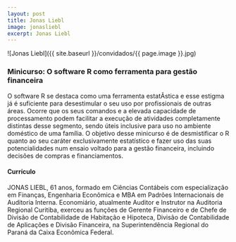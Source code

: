 ```yaml
---
layout: post
title: Jonas Liebl
image: jonasliebl
excerpt: Jonas Liebl
---
```

![Jonas Liebl]({{ site.baseurl }}/convidados/{{ page.image }}.jpg)


### Minicurso: O software R como ferramenta para gestão financeira

O software R se destaca como uma ferramenta estatÃ­stica e esse estigma já é suficiente para desestimular o seu uso por profissionais de outras áreas. Ocorre que os seus comandos e a elevada capacidade de processamento podem facilitar a execução de atividades completamente distintas desse segmento, sendo úteis inclusive para uso no ambiente doméstico de uma famí­lia. O objetivo desse minicurso é de desmistificar o R quanto ao seu caráter exclusivamente estatí­stico e fazer uso das suas potencialidades num ensaio voltado para a gestão financeira, incluindo decisões de compras e financiamentos.

#### Currículo

JONAS LIEBL, 61 anos, formado em Ciências Contábeis com especialização em Finanças, Engenharia Econômica e MBA em Padrões Internacionais de Auditoria Interna. Economiário, atualmente Auditor e Instrutor na Auditoria Regional Curitiba, exerceu as funções de Gerente Financeiro e de Chefe de Divisão de Contabilidade de Habitação e Hipoteca, Divisão de Contabilidade de Aplicações e Divisão Financeira, na Superintendência Regional do Paraná da Caixa Econômica Federal.
